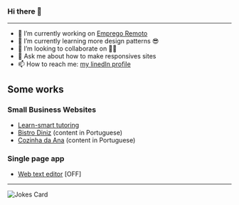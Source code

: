 ### Hi there 👋
<!--
**Hegaja/hegaja** is a ✨ _special_ ✨ repository because its `README.md` (this file) appears on your GitHub profile.
Here are some ideas to get you started:
-->
---
- 🔭 I’m currently working on [Emprego Remoto](https://empregoremoto.com.br)
- 🌱 I’m currently learning more design patterns 😎
- 👯 I’m looking to collaborate on 🤷‍♂️
- 💬 Ask me about how to make responsives sites
- 📫 How to reach me: [my linedIn  profile](https://www.linkedin.com/in/hegaja/)

## Some works
### Small Business Websites
- [Learn-smart tutoring](https://learnsmart.vercel.app)
- [Bistro Diniz](https://bistrodiniz.com.br) (content in Portuguese)
- [Cozinha da Ana](https://cozinhadaana.vercel.app) (content in Portuguese)
### Single page app
- [Web text editor](https://webtexteditor.com) [OFF]
---
![Jokes Card](https://readme-jokes.vercel.app/api)
